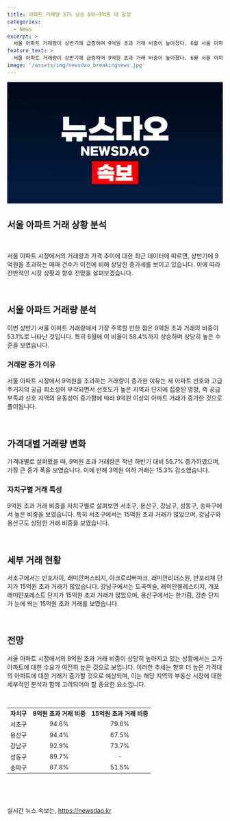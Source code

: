 ```yaml
---
title: 아파트 거래량 37% 상승 6억~9억원 대 달성
categories:
  - News
excerpt: >
  서울 아파트 거래량이 상반기에 급증하며 9억원 초과 거래 비중이 높아졌다. 6월 서울 아파트 거래량은 3년 7개월 만에 6천건을 돌파하며 9억원 초과 거래가 전체 거래의 53.1%를 차지했다. 특히, 서초구와 용산구에서 15억원 초과 거래가 많은 것으로 나타났으며, 신규 아파트와 고급 주거지의 공급 부족으로 인한 풀이도 제기되고 있다.
feature_text: >
  서울 아파트 거래량이 상반기에 급증하며 9억원 초과 거래 비중이 높아졌다. 6월 서울 아파트 거래량은 3년 7개월 만에 6천건을 돌파하며 9억원 초과 거래가 전체 거래의 53.1%를 차지했다. 특히, 서초구와 용산구에서 15억원 초과 거래가 많은 것으로 나타났으며, 신규 아파트와 고급 주거지의 공급 부족으로 인한 풀이도 제기되고 있다.
image: '/assets/img/newsdao_breakingnews.jpg'
---
```


<p><img src="/assets/img/newsdao_breakingnews.jpg" alt="flaretime 속보" /></p>

<h2 data-ke-size="size28"><b>서울 아파트 거래 상황 분석</b></h2>

<p data-ke-size="size16">&nbsp;</p>

<p>서울 아파트 시장에서의 거래량과 가격 추이에 대한 최근 데이터에 따르면, 상반기에 9억원을 초과하는 매매 건수가 이전에 비해 상당한 증가세를 보이고 있습니다. 이에 따라 전반적인 시장 상황과 향후 전망을 살펴보겠습니다.</p>

<p data-ke-size="size16">&nbsp;</p>

<h2 data-ke-size="size26">서울 아파트 거래량 분석</h2>

<p>이번 상반기 서울 아파트 거래량에서 가장 주목할 만한 점은 9억원 초과 거래의 비중이 53.1%로 나타난 것입니다. 특히 6월에 이 비율이 58.4%까지 상승하며 상당히 높은 수준을 보였습니다.</p>

<h3><b>거래량 증가 이유</b></h3>

<p>서울 아파트 시장에서 9억원을 초과하는 거래량이 증가한 이유는 새 아파트 선호와 고급 주거지의 공급 희소성이 부각되면서 선호도가 높은 지역과 단지에 집중된 영향, 즉 공급 부족과 선호 지역의 유동성이 증가함에 따라 9억원 이상의 아파트 거래가 증가한 것으로 풀이됩니다.</p>

<p data-ke-size="size16">&nbsp;</p>

<h2 data-ke-size="size26">가격대별 거래량 변화</h2>

<p>가격대별로 살펴봤을 때, 9억원 초과 거래량은 작년 하반기 대비 55.7% 증가하였으며, 가장 큰 증가 폭을 보였습니다. 이에 반해 3억원 이하 거래는 15.3% 감소했습니다.</p>

<h3><b>자치구별 거래 특성</b></h3>

<p>9억원 초과 거래 비중을 자치구별로 살펴보면 서초구, 용산구, 강남구, 성동구, 송파구에서 높은 비중을 보였습니다. 특히 서초구에서는 15억원 초과 거래가 많았으며, 강남구와 용산구도 상당한 거래 비중을 보였습니다.</p>

<p data-ke-size="size16">&nbsp;</p>

<h2 data-ke-size="size26">세부 거래 현황</h2>

<p>서초구에서는 반포자이, 래미안퍼스티지, 아크로리버파크, 래미안리더스원, 반포리체 단지가 15억원 초과 거래가 많았습니다. 강남구에서는 도곡렉슬, 래미안블레스티지, 개포래미안포레스트 단지가 15억원 초과 거래가 많았으며, 용산구에서는 한가람, 강촌 단지가 눈에 띄는 15억원 초과 거래를 보였습니다.</p>

<p data-ke-size="size16">&nbsp;</p>

<h2 data-ke-size="size26">전망</h2>

<p>서울 아파트 시장에서의 9억원 초과 거래 비중이 상당히 높아지고 있는 상황에서는 고가 아파트에 대한 수요가 여전히 높은 것으로 보입니다. 이러한 추세는 향후 더 높은 가격대의 아파트에 대한 거래가 증가할 것으로 예상되며, 이는 해당 지역의 부동산 시장에 대한 세부적인 분석과 함께 고려되어야 할 중요한 요소입니다.</p>

<p data-ke-size="size16">&nbsp;</p>

<table>
    <tbody>
        <tr>
            <td style="text-align: center; height: 17px;"><b>자치구</b></td>
            <td style="text-align: center; height: 17px;"><b>9억원 초과 거래 비중</b></td>
            <td style="text-align: center; height: 17px;"><b>15억원 초과 거래 비중</b></td>
        </tr>
        <tr>
            <td style="text-align: center; height: 17px;">서초구</td>
            <td style="text-align: center; height: 17px;">94.6%</td>
            <td style="text-align: center; height: 17px;">79.6%</td>
        </tr>
        <tr>
            <td style="text-align: center; height: 17px;">용산구</td>
            <td style="text-align: center; height: 17px;">94.4%</td>
            <td style="text-align: center; height: 17px;">67.5%</td>
        </tr>
        <tr>
            <td style="text-align: center; height: 17px;">강남구</td>
            <td style="text-align: center; height: 17px;">92.9%</td>
            <td style="text-align: center; height: 17px;">73.7%</td>
        </tr>
        <tr>
            <td style="text-align: center; height: 17px;">성동구</td>
            <td style="text-align: center; height: 17px;">89.7%</td>
            <td style="text-align: center; height: 17px;">-</td>
        </tr>
        <tr>
            <td style="text-align: center; height: 17px;">송파구</td>
            <td style="text-align: center; height: 17px;">87.8%</td>
            <td style="text-align: center; height: 17px;">51.5%</td>
        </tr>
    </tbody>
</table>

<p data-ke-size="size16">&nbsp;</p>

<p data-ke-size="size16">&nbsp;</p>
실시간 뉴스 속보는, <a href="https://newsdao.kr" rel="dofollow">https://newsdao.kr</a>


